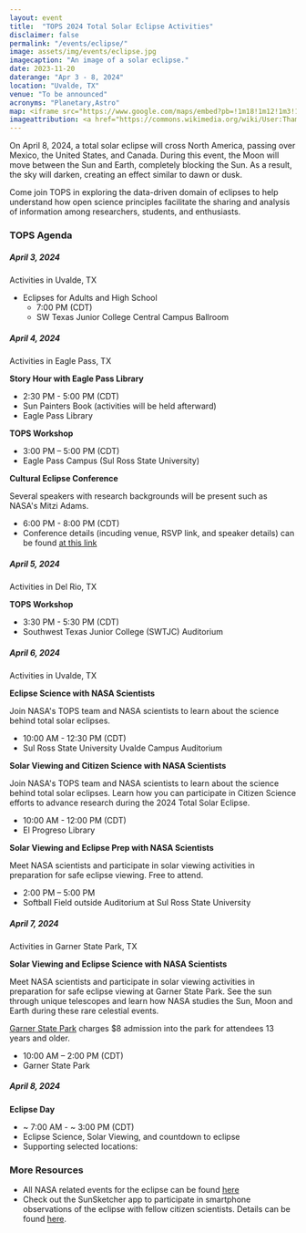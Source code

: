 ```yaml
---
layout: event
title:  "TOPS 2024 Total Solar Eclipse Activities"
disclaimer: false
permalink: "/events/eclipse/"
image: assets/img/events/eclipse.jpg
imagecaption: "An image of a solar eclipse."
date: 2023-11-20
daterange: "Apr 3 - 8, 2024"
location: "Uvalde, TX"
venue: "To be announced"
acronyms: "Planetary,Astro"
map: <iframe src="https://www.google.com/maps/embed?pb=!1m18!1m12!1m3!1d62542.797075592076!2d-99.79996562205729!3d29.210134972682102!2m3!1f0!2f0!3f0!3m2!1i1024!2i768!4f13.1!3m3!1m2!1s0x865ee140326f39dd%3A0xa5b0b5d62bab238c!2sUvalde%2C%20TX%2078801!5e0!3m2!1sen!2sus!4v1706203388227!5m2!1sen!2sus" width="600" height="450" style="border:0;" allowfullscreen="" loading="lazy" referrerpolicy="no-referrer-when-downgrade"></iframe>
imageattribution: <a href="https://commons.wikimedia.org/wiki/User:Thammarith">Thammarith Likittheerameth</a>, <a href="https://commons.wikimedia.org/wiki/File:2019-12-26_Annular-Solar-Eclipse-in-Singapore.jpg">2019-12-26 Annular-Solar-Eclipse-in-Singapore</a>, <a href="https://creativecommons.org/licenses/by-sa/4.0/legalcode" rel="license">CC BY-SA 4.0</a>
---
```


On April 8, 2024, a total solar eclipse will cross North America, passing over Mexico, the United States, and Canada. During this event, the Moon will move between the Sun and Earth, completely blocking the Sun. As a result, the sky will darken, creating an effect similar to dawn or dusk.  

Come join TOPS in exploring the data-driven domain of eclipses to help understand how open science principles facilitate the sharing and analysis of information among researchers, students, and enthusiasts.

### TOPS Agenda

##### April 3, 2024

Activities in Uvalde, TX

- Eclipses for Adults and High School
  - 7:00 PM (CDT)
  - SW Texas Junior College Central Campus Ballroom


##### April 4, 2024

Activities in Eagle Pass, TX

**Story Hour with Eagle Pass Library**

- 2:30 PM - 5:00 PM (CDT)
- Sun Painters Book (activities will be held afterward)
- Eagle Pass Library

**TOPS Workshop**

- 3:00 PM – 5:00 PM (CDT)
- Eagle Pass Campus (Sul Ross State University)

**Cultural Eclipse Conference**
  
Several speakers with research backgrounds will be present such as NASA's Mitzi Adams.
- 6:00 PM - 8:00 PM (CDT) 
- Conference details (incuding venue, RSVP link, and speaker details) can be found <a target="_blank" href="https://sites.google.com/view/cultural-conference/home?fbclid=IwAR3L2o3OnWtNo51vub1TxSXAxV_U9rPmbKy7-FXMqwYA80Q-NKKaf_HJv1E">at this link</a>
  
##### April 5, 2024

Activities in Del Rio, TX

**TOPS Workshop**

- 3:30 PM - 5:30 PM (CDT)
- Southwest Texas Junior College (SWTJC) Auditorium
  
##### April 6, 2024

Activities in Uvalde, TX

**Eclipse Science with NASA Scientists**

Join NASA's TOPS team and NASA scientists to learn about the science behind total solar eclipses.  
- 10:00 AM - 12:30 PM (CDT)
- Sul Ross State University Uvalde Campus Auditorium

**Solar Viewing and Citizen Science with NASA Scientists**

Join NASA's TOPS team and NASA scientists to learn about the science behind total solar eclipses. Learn how you can participate in Citizen Science efforts to advance research during the 2024 Total Solar Eclipse.
- 10:00 AM - 12:00 PM (CDT)
- El Progreso Library

**Solar Viewing and Eclipse Prep with NASA Scientists**

Meet NASA scientists and participate in solar viewing activities in preparation for safe eclipse viewing.  Free to attend.
- 2:00 PM – 5:00 PM 
- Softball Field outside Auditorium at Sul Ross State University

##### April 7, 2024

Activities in Garner State Park, TX

**Solar Viewing and Eclipse Science with NASA Scientists**

Meet NASA scientists and participate in solar viewing activities in preparation for safe eclipse viewing at Garner State Park. See the sun through unique telescopes and learn how NASA studies the Sun, Moon and Earth during these rare celestial events. 

[Garner State Park](https://tpwd.texas.gov/state-parks/garner/fees-facilities/entrance-fees) charges $8 admission into the park for attendees  13 years and older.

- 10:00 AM – 2:00 PM (CDT)
- Garner State Park

##### April 8, 2024

**Eclipse Day**

- ~ 7:00 AM - ~ 3:00 PM (CDT)
- Eclipse Science, Solar Viewing, and countdown to eclipse
- Supporting selected locations:
  


### More Resources

- All NASA related events for the eclipse can be found [here](https://science.nasa.gov/eclipses/events/)
- Check out the SunSketcher app to participate in smartphone observations of the eclipse with fellow citizen scientists.  Details can be found [here](https://sunsketcher.org/index.php).